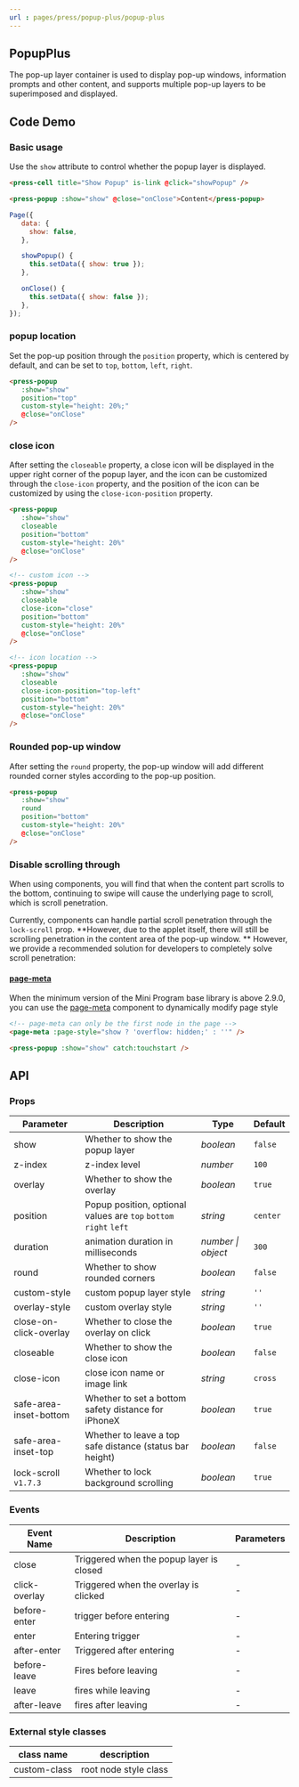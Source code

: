 ```yaml
---
url : pages/press/popup-plus/popup-plus
---
```


## PopupPlus 

The pop-up layer container is used to display pop-up windows, information prompts and other content, and supports multiple pop-up layers to be superimposed and displayed.

## Code Demo

### Basic usage

Use the `show` attribute to control whether the popup layer is displayed.

```html
<press-cell title="Show Popup" is-link @click="showPopup" />

<press-popup :show="show" @close="onClose">Content</press-popup>
```

```javascript
Page({
   data: {
     show: false,
   },

   showPopup() {
     this.setData({ show: true });
   },

   onClose() {
     this.setData({ show: false });
   },
});
```

### popup location

Set the pop-up position through the `position` property, which is centered by default, and can be set to `top`, `bottom`, `left`, `right`.

```html
<press-popup
   :show="show"
   position="top"
   custom-style="height: 20%;"
   @close="onClose"
/>
```

### close icon

After setting the `closeable` property, a close icon will be displayed in the upper right corner of the popup layer, and the icon can be customized through the `close-icon` property, and the position of the icon can be customized by using the `close-icon-position` property.

```html
<press-popup
   :show="show"
   closeable
   position="bottom"
   custom-style="height: 20%"
   @close="onClose"
/>

<!-- custom icon -->
<press-popup
   :show="show"
   closeable
   close-icon="close"
   position="bottom"
   custom-style="height: 20%"
   @close="onClose"
/>

<!-- icon location -->
<press-popup
   :show="show"
   closeable
   close-icon-position="top-left"
   position="bottom"
   custom-style="height: 20%"
   @close="onClose"
/>
```

### Rounded pop-up window

After setting the `round` property, the pop-up window will add different rounded corner styles according to the pop-up position.

```html
<press-popup
   :show="show"
   round
   position="bottom"
   custom-style="height: 20%"
   @close="onClose"
/>
```

### Disable scrolling through

When using components, you will find that when the content part scrolls to the bottom, continuing to swipe will cause the underlying page to scroll, which is scroll penetration.

Currently, components can handle partial scroll penetration through the `lock-scroll` prop. **However, due to the applet itself, there will still be scrolling penetration in the content area of the pop-up window. ** However, we provide a recommended solution for developers to completely solve scroll penetration:

#### [page-meta](https://developers.weixin.qq.com/miniprogram/dev/component/page-meta.html)

When the minimum version of the Mini Program base library is above 2.9.0, you can use the [page-meta](https://developers.weixin.qq.com/miniprogram/dev/component/page-meta.html) component to dynamically modify page style

```html
<!-- page-meta can only be the first node in the page -->
<page-meta :page-style="show ? 'overflow: hidden;' : ''" />

<press-popup :show="show" catch:touchstart />
```

## API

### Props

| Parameter              | Description                                                       | Type               | Default  |
| ---------------------- | ----------------------------------------------------------------- | ------------------ | -------- |
| show                   | Whether to show the popup layer                                   | _boolean_          | `false`  |
| z-index                | z-index level                                                     | _number_           | `100`    |
| overlay                | Whether to show the overlay                                       | _boolean_          | `true`   |
| position               | Popup position, optional values are `top` `bottom` `right` `left` | _string_           | `center` |
| duration               | animation duration in milliseconds                                | _number \| object_ | `300`    |
| round                  | Whether to show rounded corners                                   | _boolean_          | `false`  |
| custom-style           | custom popup layer style                                          | _string_           | `''`     |
| overlay-style          | custom overlay style                                              | _string_           | `''`     |
| close-on-click-overlay | Whether to close the overlay on click                             | _boolean_          | `true`   |
| closeable              | Whether to show the close icon                                    | _boolean_          | `false`  |
| close-icon             | close icon name or image link                                     | _string_           | `cross`  |
| safe-area-inset-bottom | Whether to set a bottom safety distance for iPhoneX               | _boolean_          | `true`   |
| safe-area-inset-top    | Whether to leave a top safe distance (status bar height)          | _boolean_          | `false`  |
| lock-scroll `v1.7.3`   | Whether to lock background scrolling                              | _boolean_          | `true`   |

### Events

| Event Name    | Description                              | Parameters |
| ------------- | ---------------------------------------- | ---------- |
| close         | Triggered when the popup layer is closed | -          |
| click-overlay | Triggered when the overlay is clicked    | -          |
| before-enter  | trigger before entering                  | -          |
| enter         | Entering trigger                         | -          |
| after-enter   | Triggered after entering                 | -          |
| before-leave  | Fires before leaving                     | -          |
| leave         | fires while leaving                      | -          |
| after-leave   | fires after leaving                      | -          |

### External style classes

| class name   | description           |
| ------------ | --------------------- |
| custom-class | root node style class |